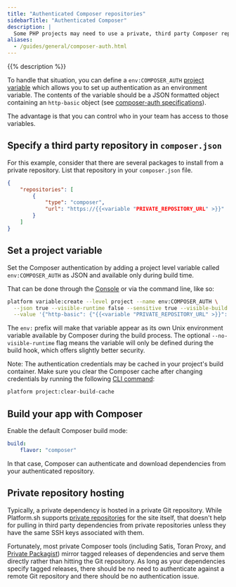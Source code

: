 ```yaml
---
title: "Authenticated Composer repositories"
sidebarTitle: "Authenticated Composer"
description: |
  Some PHP projects may need to use a private, third party Composer repository in addition to the public Packagist.org repository. Often, such third party repositories require authentication to download packages. These credentials shouldn't be located in the Git repository source code for security reasons.
aliases:
  - /guides/general/composer-auth.html
---
```


{{% description %}}

To handle that situation, you can define a `env:COMPOSER_AUTH` [project variable](../../development/variables/set-variables.md#create-project-variables) which allows you to set up authentication as an environment variable. The contents of the variable should be a JSON formatted object containing an `http-basic` object (see [composer-auth specifications](https://getcomposer.org/doc/03-cli.md#composer-auth)).

The advantage is that you can control who in your team has access to those variables.

## Specify a third party repository in `composer.json`

For this example, consider that there are several packages to install from a private repository.
List that repository in your `composer.json` file.

```json {location="composer.json"}
{
    "repositories": [
        {
            "type": "composer",
            "url": "https://{{<variable "PRIVATE_REPOSITORY_URL" >}}"
        }
    ]
}
```

## Set a project variable

Set the Composer authentication by adding a project level variable called `env:COMPOSER_AUTH` as JSON and available only during build time.

That can be done through the [Console](/administration/web/_index.md) or via the command line, like so:

```bash
platform variable:create --level project --name env:COMPOSER_AUTH \
  --json true --visible-runtime false --sensitive true --visible-build true \
  --value '{"http-basic": {"{{<variable "PRIVATE_REPOSITORY_URL" >}}": {"username": "{{<variable "USERNAME" >}}", "password": "{{<variable "PASSWORD" >}}"}}}'
```

The `env:` prefix will make that variable appear as its own Unix environment variable available by Composer during the build process. The optional `--no-visible-runtime` flag means the variable will only be defined during the build hook, which offers slightly better security.

Note: The authentication credentials may be cached in your project's build container.
Make sure you clear the Composer cache after changing credentials by running the following [CLI command](../../administration/cli/_index.md):

```bash
platform project:clear-build-cache
```

## Build your app with Composer

Enable the default Composer build mode:

```yaml {location=".platform.app.yaml"}
build:
    flavor: "composer"
```

In that case, Composer can authenticate and download dependencies from your authenticated repository.

## Private repository hosting

Typically, a private dependency is hosted in a private Git repository.
While Platform.sh supports [private repositories](/development/private-repository.md) for the site itself, that doesn't help for pulling in third party dependencies from private repositories unless they have the same SSH keys associated with them.

Fortunately, most private Composer tools (including Satis, Toran Proxy, and [Private Packagist](https://packagist.com/)) mirror tagged releases of dependencies and serve them directly rather than hitting the Git repository.
As long as your dependencies specify tagged releases, there should be no need to authenticate against a remote Git repository and there should be no authentication issue.
